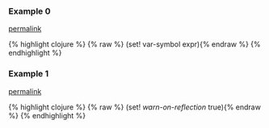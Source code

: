 ### Example 0
[permalink](#example-0)

{% highlight clojure %}
{% raw %}
(set! var-symbol expr){% endraw %}
{% endhighlight %}


### Example 1
[permalink](#example-1)

{% highlight clojure %}
{% raw %}
(set! *warn-on-reflection* true){% endraw %}
{% endhighlight %}


